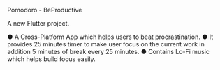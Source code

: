 Pomodoro - BeProductive

A new Flutter project.

●  A Cross-Platform App which helps users to beat procrastination.
●  It provides 25 minutes timer to make user focus on the current work in addition 5 minutes of break every 25 minutes.
●  Contains Lo-Fi music which helps build focus easily.

